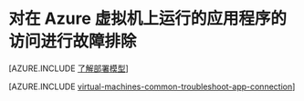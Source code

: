 <properties
	pageTitle="排查 VM 上的应用程序访问问题 | Azure"
	description="如果无法访问 Azure 虚拟机上运行的应用程序，则可以按照这些步骤来隔离问题来源。"
	services="virtual-machines-linux"
	documentationCenter=""
	authors="iainfoulds"
	manager="timlt"
	editor=""
	tags="top-support-issue,azure-service-management,azure-resource-manager"/>

<tags
	ms.service="virtual-machines-linux"
	ms.date="11/17/2015"
	wacn.date="01/14/2016"/>

# 对在 Azure 虚拟机上运行的应用程序的访问进行故障排除

[AZURE.INCLUDE [了解部署模型](../includes/learn-about-deployment-models-both-include.md)]

[AZURE.INCLUDE [virtual-machines-common-troubleshoot-app-connection](../includes/virtual-machines-common-troubleshoot-app-connection.md)]

<!---HONumber=Mooncake_0104_2016-->
